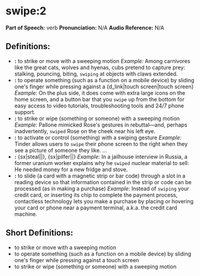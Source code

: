 # swipe:2

**Part of Speech:** verb
**Pronunciation:** N/A
**Audio Reference:** N/A

## Definitions:
- **:** to strike or move with a sweeping motion 
  *Example:* Among carnivores like the great cats, wolves and hyenas, cubs pretend to capture prey: stalking, pouncing, biting, `swiping` at objects with claws extended.
- **:** to operate something (such as a function on a mobile device) by sliding one's finger while pressing against a {d_link|touch screen|touch screen} 
  *Example:* On the plus side, it does come with extra large icons on the home screen, and a button bar that you `swipe` up from the bottom for easy access to video tutorials, troubleshooting tools and 24/7 phone support.
- **:** to strike or wipe (something or someone) with a sweeping motion 
  *Example:* Pallone mimicked Rose's gestures in rebuttal—and, perhaps inadvertently, `swiped` Rose on the cheek near his left eye.
- **:** to activate or control (something) with a swiping gesture 
  *Example:* Tinder allows users to `swipe` their phone screen to the right when they see a picture of someone they like. …
- **:** {sx|steal||}, {sx|pilfer||} 
  *Example:* In a jailhouse interview in Russia, a former uranium worker explains why he `swiped` nuclear material to sell: He needed money for a new fridge and stove.
- **:** to slide (a card with a magnetic strip or bar code) through a slot in a reading device so that information contained in the strip or code can be processed (as in making a purchase) 
  *Example:* Instead of `swiping` your credit card, or inserting its chip to complete the payment process, contactless technology lets you make a purchase by placing or hovering your card or phone near a payment terminal, a.k.a. the credit card machine.

## Short Definitions:
- to strike or move with a sweeping motion
- to operate something (such as a function on a mobile device) by sliding one's finger while pressing against a touch screen
- to strike or wipe (something or someone) with a sweeping motion
